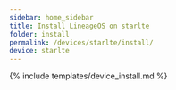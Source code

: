 ```yaml
---
sidebar: home_sidebar
title: Install LineageOS on starlte
folder: install
permalink: /devices/starlte/install/
device: starlte
---
```

{% include templates/device_install.md %}
